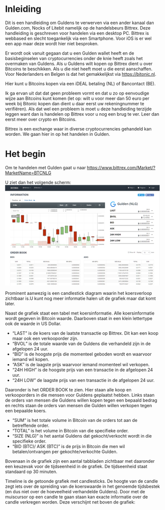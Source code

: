 # Inleiding

Dit is een handleiding om Guldens te verwerven via een ander kanaal dan Gulden.com, Nocks of Litebit namelijk op de handelsbeurs Bittrex.
Deze handleiding is geschreven voor handelen via een desktop PC. Bittrex is webbased en slecht toegankelijk via een Smartphone. Voor iOS is er wel een app maar deze wordt hier niet
besproken.

Er wordt ook vanuit gegaan dat u een Gulden wallet heeft en de basisbeginselen van cryptocurrencies onder de knie heeft zoals het overmaken van Guldens.
Als u Guldens wilt kopen op Bittrex dient u over Bitcoins te beschikken. Als u die niet heeft moet u die eerst aanschaffen. Voor Nederlanders en Belgen is dat het gemakkelijkst via
https://bitonic.nl. 

Hier kunt u Bitcoins kopen via een iDEAL betaling (NL) of Bancontact (BE).

Ik ga ervan uit dat dat geen probleem vormt en dat u zo op eenvoudige wijze aan Bitcoins kunt komen (let op: wilt u voor meer dan 50 euro per week bij Bitonic kopen dan dient u daar eerst
uw rekeningnummer te verifiëren). Als dat wel een probleem is moet u deze handleiding terzijde leggen want dan is handelen op Bittrex voor u nog een brug te ver. Leer dan eerst
meer over crypto en Bitcoins.

Bittrex is een exchange waar in diverse cryptocurrencies gehandeld kan worden. We gaan hier in op het handelen in Gulden.

# Het begin

Om te handelen met Gulden gaat u naar https://www.bittrex.com/Market/?MarketName=BTC­NLG

U ziet dan het volgende scherm:
![Bittrex Startpage](Images/Bittrex-Startpage.png)

Prominent aanwezig is een candlestick diagram waarin het koersverloop zichtbaar is.U kunt nog meer informatie halen uit de grafiek maar dat komt later.

Naast de grafiek staat een tabel met koersinformatie. Alle koersinformatie wordt gegeven in Bitcoin waarde. Daarboven staat in een klein lettertype ook de waarde in US Dollar.

- “LAST” is de koers van de laatste transactie op Bittrex. Dit kan een koop maar ook een
verkooporder zijn.
- “BVOL” is de totale waarde van de Guldens die verhandeld zijn in de afgelopen 24 uur.
- “BID” is de hoogste prijs die momenteel geboden wordt en waarvoor iemand wil kopen.
- “ASK” is de laagste prijs waarvoor iemand momenteel wil verkopen.
- “24H HIGH” is de hoogste prijs van een transactie in de afgelopen 24 uur.
- “24H LOW” de laagste prijs van een transactie in de afgelopen 24 uur.

Daaronder is het ORDER BOOK te zien. Hier staan alle koop­ en verkooporders in die mensen voor Guldens geplaatst hebben. Links staan de orders van mensen die Guldens willen kopen tegen een bepaald bedrag en rechts staan de orders van mensen die Gulden willen verkopen tegen een bepaalde koers.

- “SUM” is het totale volume in Bitcoin van de orders tot aan de betreffende order.
- “TOTAL” is het volume in Bitcoin van die specifieke order.
- “SIZE (NLG)” is het aantal Guldens dat gekocht/verkocht wordt in die specifieke order.
- “BID (BTC)/ ASK (BTC)” is de prijs in Bitcoin die men wil betalen/ontvangen per
gekochte/verkochte Gulden.

Bovenaan in de grafiek zijn een aantal tabbladen zichtbaar met daaronder een keuzevak voor de tijdseenheid in de grafiek. De tijdseenheid staat standaard op 30 minuten.

Timeline is de getoonde grafiek met candlesticks. De hoogte van de candle zegt iets over de
spreiding van de koerswaarde in het genoemde tijdsbestek (en dus niet over de hoeveelheid
verhandelde Guldens). Door met de muiscursor op een candle te gaan staan kan exacte
informatie over de candle verkregen worden. Deze verschijnt net boven de grafiek: